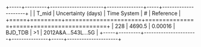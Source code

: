 +-----+---------+----------------------+---------------+-----+---------------------+
|     |   T_mid |   Uncertainty (days) | Time System   | #   | Reference           |
+=====+=========+======================+===============+=====+=====================+
| 228 |  4690.5 |              0.00016 | BJD_TDB       | >1  | 2012A&A...543L...5G |
+-----+---------+----------------------+---------------+-----+---------------------+